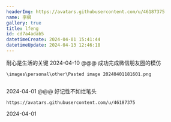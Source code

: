 ```yaml
---
headerImg: https://avatars.githubusercontent.com/u/46187375
name: 李枫
gallery: true
title: lfeng
id: cd7a4adab5
datetimeCreate: 2024-04-01 15:41:44
datetimeUpdate: 2024-04-13 12:46:18
---
```

<T>
耐心是生活的关键
</T>
<D>
2024-04-10
</D>
@@@

<T>
成功完成微信朋友圈的模仿
</T>
		
```gallery
\images\personal\other\Pasted image 20240401181601.png


```
<D>
2024-04-01
</D>
@@@
<T>
好记性不如烂笔头
</T>

```gallery
https://avatars.githubusercontent.com/u/46187375

```
<D>
2024-04-01
</D>
